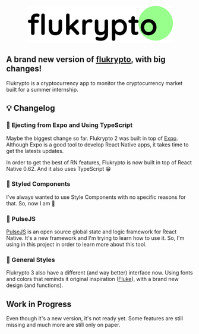 <p align='center'>
<img alt='Logo' src='https://github.com/gstvds/flukryptov3/blob/master/src/assets/light/header%403x.png'>
</p>

<h2>A brand new version of <a href='https://github.com/gstvds/flukryptov2'>flukrypto</a>, with big changes!
</h2>

Flukrypto is a cryptocurrency app to monitor the cryptocurrency market built for a summer internship.

## :bulb: Changelog

### :rocket: Ejecting from Expo and Using TypeScript

Maybe the biggest change so far. Flukrypto 2 was built in top of [Expo](https://expo.io). Although Expo is a good tool to develop React Native apps, it takes time to get the latests updates.

In order to get the best of RN features, Flukrypto is now built in top of React Native 0.62. And it also uses TypeScript :grin:

### :nail_care: Styled Components

I've always wanted to use Style Components with no specific reasons for that. So, now I am :bow:

### :tada: PulseJS

[PulseJS](https://pulsejs.org) is an open source global state and logic framework for React Native. It's a new framework and I'm trying to learn how to use it. So, I'm using in this project in order to learn more about this tool.

### :dancer: General Styles

Flukrypto 3 also have a different (and way better) interface now. Using fonts and colors that reminds it original inspiration ([Fluke](https://flu.ke)), with a brand new design (and functions).

## Work in Progress

Even though it's a new version, it's not ready yet. Some features are still missing and much more are still only on paper.
